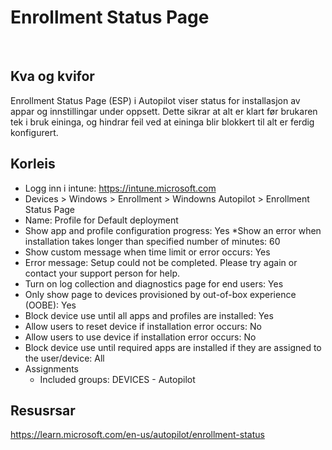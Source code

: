 # Enrollment Status Page
&nbsp;
## Kva og kvifor
Enrollment Status Page (ESP) i Autopilot viser status for installasjon av appar og innstillingar under oppsett. Dette sikrar at alt er klart før brukaren tek i bruk eininga, og hindrar feil ved at eininga blir blokkert til alt er ferdig konfigurert.

## Korleis
* Logg inn i intune: https://intune.microsoft.com
* Devices > Windows > Enrollment > Windowns Autopilot > Enrollment Status Page
* Name: Profile for Default deployment
* Show app and profile configuration progress: Yes
*Show an error when installation takes longer than specified number of minutes: 60
* Show custom message when time limit or error occurs: Yes
* Error message: Setup could not be completed. Please try again or contact your support person for help.
* Turn on log collection and diagnostics page for end users: Yes
* Only show page to devices provisioned by out-of-box experience (OOBE): Yes
* Block device use until all apps and profiles are installed: Yes
* Allow users to reset device if installation error occurs: No
* Allow users to use device if installation error occurs: No
* Block device use until required apps are installed if they are assigned to the user/device: All
* Assignments
    * Included groups: DEVICES - Autopilot

## Resusrsar
https://learn.microsoft.com/en-us/autopilot/enrollment-status